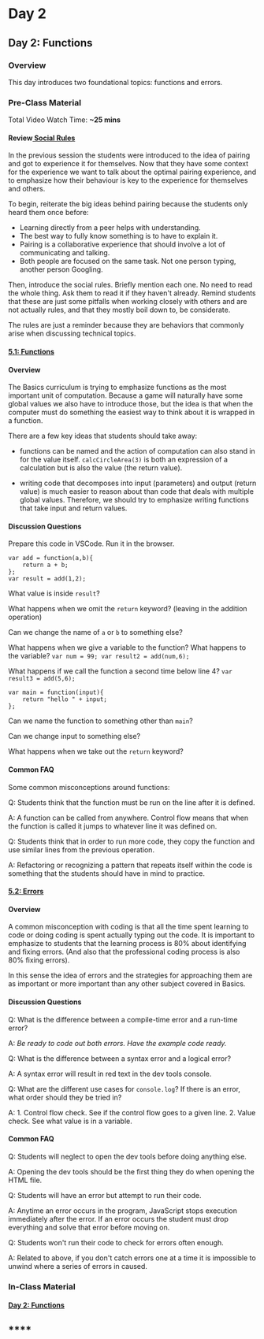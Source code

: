 # Day 2

## Day 2: Functions

### Overview

This day introduces two foundational topics: functions and errors.

### Pre-Class Material

Total Video Watch Time: **~25 mins**

#### Review[ Social Rules](../../course-logistics/love-social-rules.md)

In the previous session the students were introduced to the idea of pairing and got to experience it for themselves. Now that they have some context for the experience we want to talk about the optimal pairing experience, and to emphasize how their behaviour is key to the experience for themselves and others.

To begin, reiterate the big ideas behind pairing because the students only heard them once before:

* Learning directly from a peer helps with understanding.
* The best way to fully know something is to have to explain it.
* Pairing is a collaborative experience that should involve a lot of communicating and talking.
* Both people are focused on the same task. Not one person typing, another person Googling.

Then, introduce the social rules. Briefly mention each one. No need to read the whole thing. Ask them to read it if they haven't already. Remind students that these are just some pitfalls when working closely with others and are not actually rules, and that they mostly boil down to, be considerate.

The rules are just a reminder because they are behaviors that commonly arise when discussing technical topics.

#### [5.1: Functions](../../5-structuring-and-debugging-code/5.1-functions.md)

#### Overview

The Basics curriculum is trying to emphasize functions as the most important unit of computation. Because a game will naturally have some global values we also have to introduce those, but the idea is that when the computer must do something the easiest way to think about it is wrapped in a function.

 There are a few key ideas that students should take away:

* functions can be named and the action of computation can also stand in for the value itself. `calcCircleArea(3)` is both an expression of a calculation but is also the value \(the return value\).



* writing code that decomposes into input \(parameters\) and output \(return value\) is much easier to reason about than code that deals with multiple global values. Therefore, we should try to emphasize writing functions that take input and return values.

#### Discussion Questions

Prepare this code in VSCode. Run it in the browser.

```text
var add = function(a,b){
    return a + b;
};
var result = add(1,2);
```

What value is inside `result`?

What happens when we omit the `return` keyword? \(leaving in the addition operation\)

Can we change the name of `a` or `b` to something else?

What happens when we give a variable to the function? What happens to the variable? `var num = 99; var result2 = add(num,6);`

What happens if we call the function a second time below line 4? `var result3 = add(5,6);`

```text
var main = function(input){
    return "hello " + input;
};
```

Can we name the function to something other than `main`?

Can we change input to something else?

What happens when we take out the `return` keyword?

#### Common FAQ

Some common misconceptions around functions:

Q: Students think that the function must be run on the line after it is defined.

A: A function can be called from anywhere. Control flow means that when the function is called it jumps to whatever line it was defined on.

Q: Students think that in order to run more code, they copy the function and use similar lines from the previous operation.

A: Refactoring or recognizing a pattern that repeats itself within the code is something that the students should have in mind to practice.

#### [5.2: Errors](../../5-structuring-and-debugging-code/5.2-errors.md)

#### Overview

A common misconception with coding is that all the time spent learning to code or doing coding is spent actually typing out the code. It is important to emphasize to students that the learning process is 80% about identifying and fixing errors. \(And also that the professional coding process is also 80% fixing errors\).

In this sense the idea of errors and the strategies for approaching them are as important or more important than any other subject covered in Basics.

#### Discussion Questions

Q: What is the difference between a compile-time error and a run-time error?

A: _Be ready to code out both errors. Have the example code ready._

Q: What is the difference between a syntax error and a logical error?

A: A syntax error will result in red text in the dev tools console.

Q: What are the different use cases for `console.log`? If there is an error, what order should they be tried in?

A: 1. Control flow check. See if the control flow goes to a given line. 2. Value check. See what value is in a variable.

#### Common FAQ

Q: Students will neglect to open the dev tools before doing anything else.

A: Opening the dev tools should be the first thing they do when opening the HTML file.

Q: Students will have an error but attempt to run their code.

A: Anytime an error occurs in the program, JavaScript stops execution immediately after the error. If an error occurs the student must drop everything and solve that error before moving on.

Q: Students won't run their code to check for errors often enough.

A: Related to above, if you don't catch errors one at a time it is impossible to unwind where a series of errors in caused.

### In-Class Material

#### [Day 2: Functions](../../class-exercises/day-2-functions.md)

## \*\*\*\*

